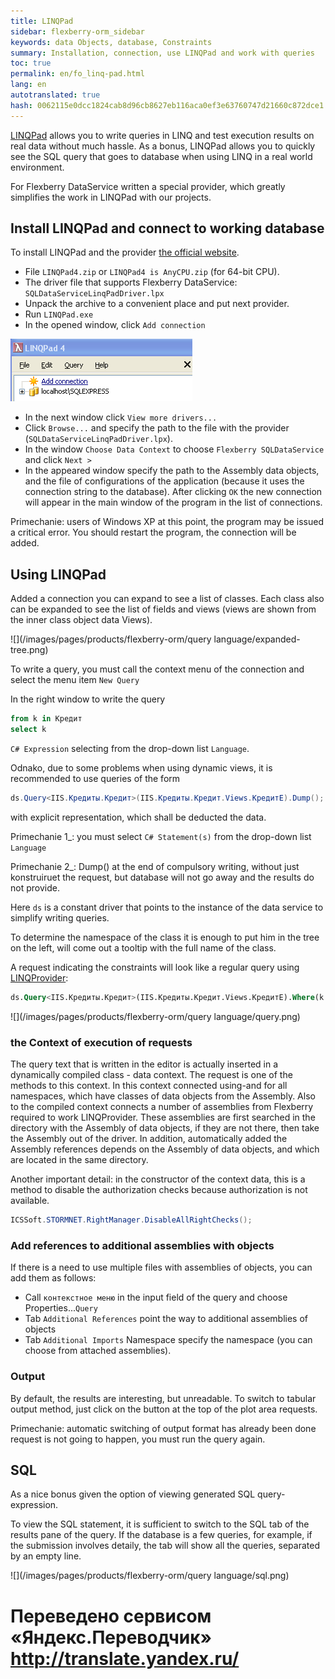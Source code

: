 ```yaml
--- 
title: LINQPad 
sidebar: flexberry-orm_sidebar 
keywords: data Objects, database, Constraints 
summary: Installation, connection, use LINQPad and work with queries 
toc: true 
permalink: en/fo_linq-pad.html 
lang: en 
autotranslated: true 
hash: 0062115e0dcc1824cab8d96cb8627eb116aca0ef3e63760747d21660c872dce1 
--- 
```


[LINQPad](http://linqpad.net) allows you to write queries in LINQ and test execution results on real data without much hassle. As a bonus, LINQPad allows you to quickly see the SQL query that goes to database when using LINQ in a real world environment. 

For Flexberry DataService written a special provider, which greatly simplifies the work in LINQPad with our projects. 

## Install LINQPad and connect to working database 

To install LINQPad and the provider [the official website](http://linqpad.net). 
* File `LINQPad4.zip` or `LINQPad4 is AnyCPU.zip` (for 64-bit CPU). 
* The driver file that supports Flexberry DataService: `SQLDataServiceLinqPadDriver.lpx` 
* Unpack the archive to a convenient place and put next provider. 
* Run `LINQPad.exe` 
* In the opened window, click `Add connection` 

![](/images/pages/products/flexberry-orm/query-language/acc-connection.PNG) 

* In the next window click `View more drivers...` 
* Click `Browse...` and specify the path to the file with the provider (`SQLDataServiceLinqPadDriver.lpx`). 
* In the window `Choose Data Context` to choose `Flexberry SQLDataService` and click `Next >` 
* In the appeared window specify the path to the Assembly data objects, and the file of configurations of the application (because it uses the connection string to the database). After clicking `OK` the new connection will appear in the main window of the program in the list of connections. 

Primechanie: users of Windows XP at this point, the program may be issued a critical error. You should restart the program, the connection will be added. 

## Using LINQPad 

Added a connection you can expand to see a list of classes. Each class also can be expanded to see the list of fields and views (views are shown from the inner class object data Views). 

![](/images/pages/products/flexberry-orm/query language/expanded-tree.png) 

To write a query, you must call the context menu of the connection and select the menu item `New Query` 

In the right window to write the query 

```sql
from k in Кредит
select k 
``` 
`C# Expression` selecting from the drop-down list `Language`. 

Odnako, due to some problems when using dynamic views, it is recommended to use queries of the form 

```csharp
ds.Query<IIS.Кредиты.Кредит>(IIS.Кредиты.Кредит.Views.КредитE).Dump();
``` 

with explicit representation, which shall be deducted the data.

Primechanie 1_: you must select `C# Statement(s)` from the drop-down list `Language` 

Primechanie 2_: Dump() at the end of compulsory writing, without just konstruiruet the request, but database will not go away and the results do not provide. 

Here `ds` is a constant driver that points to the instance of the data service to simplify writing queries. 

To determine the namespace of the class it is enough to put him in the tree on the left, will come out a tooltip with the full name of the class. 

A request indicating the constraints will look like a regular query using [LINQProvider](fo_linq-provider.html): 

```sql
ds.Query<IIS.Кредиты.Кредит>(IIS.Кредиты.Кредит.Views.КредитE).Where(k => k.СуммаКредита >= 100000).Dump();
``` 

![](/images/pages/products/flexberry-orm/query language/query.png) 

### the Context of execution of requests 

The query text that is written in the editor is actually inserted in a dynamically compiled class - data context. The request is one of the methods to this context. In this context connected using-and for all namespaces, which have classes of data objects from the Assembly. Also to the compiled context connects a number of assemblies from Flexberry required to work LINQProvider. These assemblies are first searched in the directory with the Assembly of data objects, if they are not there, then take the Assembly out of the driver. In addition, automatically added the Assembly references depends on the Assembly of data objects, and which are located in the same directory. 

Another important detail: in the constructor of the context data, this is a method to disable the authorization checks because authorization is not available. 

```csharp
ICSSoft.STORMNET.RightManager.DisableAllRightChecks();
``` 

### Add references to additional assemblies with objects 

If there is a need to use multiple files with assemblies of objects, you can add them as follows: 

* Call `контекстное меню` in the input field of the query and choose Properties...`Query ` 
* Tab `Additional References` point the way to additional assemblies of objects 
* Tab `Additional Imports` Namespace specify the namespace (you can choose from attached assemblies). 

### Output 

By default, the results are interesting, but unreadable. To switch to tabular output method, just click on the button at the top of the plot area requests. 

Primechanie: automatic switching of output format has already been done request is not going to happen, you must run the query again. 

## SQL 

As a nice bonus given the option of viewing generated SQL query-expression. 

To view the SQL statement, it is sufficient to switch to the SQL tab of the results pane of the query. 
If the database is a few queries, for example, if the submission involves detaily, the tab will show all the queries, separated by an empty line. 

![](/images/pages/products/flexberry-orm/query language/sql.png) 



 # Переведено сервисом «Яндекс.Переводчик» http://translate.yandex.ru/